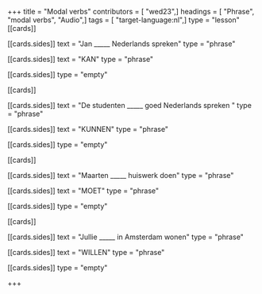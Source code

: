 +++
title = "Modal verbs"
contributors = [ "wed23",]
headings = [ "Phrase", "modal verbs", "Audio",]
tags = [ "target-language:nl",]
type = "lesson"
[[cards]]

[[cards.sides]]
text = "Jan _____ Nederlands spreken"
type = "phrase"

[[cards.sides]]
text = "KAN"
type = "phrase"

[[cards.sides]]
type = "empty"

[[cards]]

[[cards.sides]]
text = "De studenten _____ goed Nederlands spreken "
type = "phrase"

[[cards.sides]]
text = "KUNNEN"
type = "phrase"

[[cards.sides]]
type = "empty"

[[cards]]

[[cards.sides]]
text = "Maarten _____ huiswerk doen"
type = "phrase"

[[cards.sides]]
text = "MOET"
type = "phrase"

[[cards.sides]]
type = "empty"

[[cards]]

[[cards.sides]]
text = "Jullie _____ in Amsterdam wonen"
type = "phrase"

[[cards.sides]]
text = "WILLEN"
type = "phrase"

[[cards.sides]]
type = "empty"

+++
